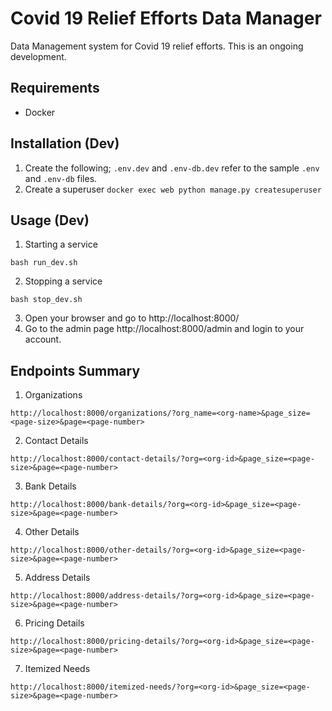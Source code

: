 # Covid 19 Relief Efforts Data Manager
Data Management system for Covid 19 relief efforts. This is an ongoing development.

## Requirements
- Docker

## Installation (Dev)
1. Create the following; `.env.dev` and `.env-db.dev` refer to the sample `.env` and `.env-db` files.
2. Create a superuser `docker exec web python manage.py createsuperuser` 

## Usage (Dev)
1. Starting a service 
```
bash run_dev.sh
```
2. Stopping a service
```
bash stop_dev.sh
```
3. Open your browser and go to http://localhost:8000/
4. Go to the admin page http://localhost:8000/admin and login to your account.

## Endpoints Summary
1. Organizations
```
http://localhost:8000/organizations/?org_name=<org-name>&page_size=<page-size>&page=<page-number>
```
2. Contact Details
```
http://localhost:8000/contact-details/?org=<org-id>&page_size=<page-size>&page=<page-number>
```
3. Bank Details
```
http://localhost:8000/bank-details/?org=<org-id>&page_size=<page-size>&page=<page-number>
```
4. Other Details
```
http://localhost:8000/other-details/?org=<org-id>&page_size=<page-size>&page=<page-number>
```
5. Address Details
```
http://localhost:8000/address-details/?org=<org-id>&page_size=<page-size>&page=<page-number>
```
6. Pricing Details
```
http://localhost:8000/pricing-details/?org=<org-id>&page_size=<page-size>&page=<page-number>
```
7. Itemized Needs
```
http://localhost:8000/itemized-needs/?org=<org-id>&page_size=<page-size>&page=<page-number>
```

